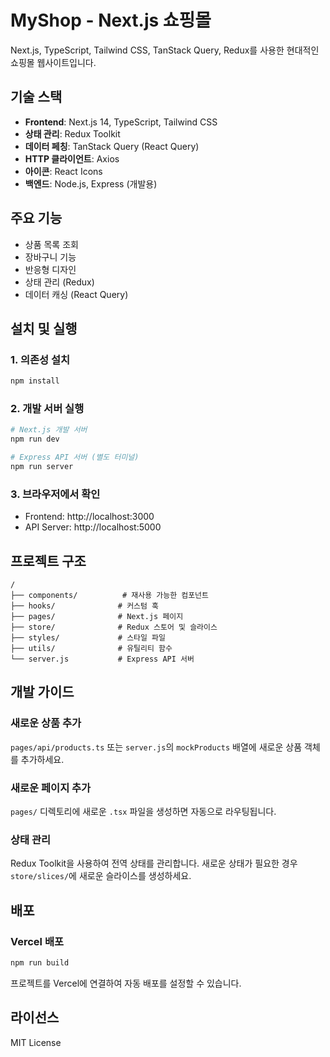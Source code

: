 # MyShop - Next.js 쇼핑몰

Next.js, TypeScript, Tailwind CSS, TanStack Query, Redux를 사용한 현대적인 쇼핑몰 웹사이트입니다.

## 기술 스택

- **Frontend**: Next.js 14, TypeScript, Tailwind CSS
- **상태 관리**: Redux Toolkit
- **데이터 페칭**: TanStack Query (React Query)
- **HTTP 클라이언트**: Axios
- **아이콘**: React Icons
- **백엔드**: Node.js, Express (개발용)

## 주요 기능

- 상품 목록 조회
- 장바구니 기능
- 반응형 디자인
- 상태 관리 (Redux)
- 데이터 캐싱 (React Query)

## 설치 및 실행

### 1. 의존성 설치
```bash
npm install
```

### 2. 개발 서버 실행
```bash
# Next.js 개발 서버
npm run dev

# Express API 서버 (별도 터미널)
npm run server
```

### 3. 브라우저에서 확인
- Frontend: http://localhost:3000
- API Server: http://localhost:5000

## 프로젝트 구조

```
/
├── components/          # 재사용 가능한 컴포넌트
├── hooks/              # 커스텀 훅
├── pages/              # Next.js 페이지
├── store/              # Redux 스토어 및 슬라이스
├── styles/             # 스타일 파일
├── utils/              # 유틸리티 함수
└── server.js           # Express API 서버
```

## 개발 가이드

### 새로운 상품 추가
`pages/api/products.ts` 또는 `server.js`의 `mockProducts` 배열에 새로운 상품 객체를 추가하세요.

### 새로운 페이지 추가
`pages/` 디렉토리에 새로운 `.tsx` 파일을 생성하면 자동으로 라우팅됩니다.

### 상태 관리
Redux Toolkit을 사용하여 전역 상태를 관리합니다. 새로운 상태가 필요한 경우 `store/slices/`에 새로운 슬라이스를 생성하세요.

## 배포

### Vercel 배포
```bash
npm run build
```

프로젝트를 Vercel에 연결하여 자동 배포를 설정할 수 있습니다.

## 라이선스

MIT License